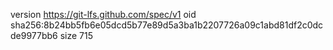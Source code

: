 version https://git-lfs.github.com/spec/v1
oid sha256:8b24bb5fb6e05dcd5b77e89d5a3ba1b2207726a09c1abd81df2c0dcde9977bb6
size 715
